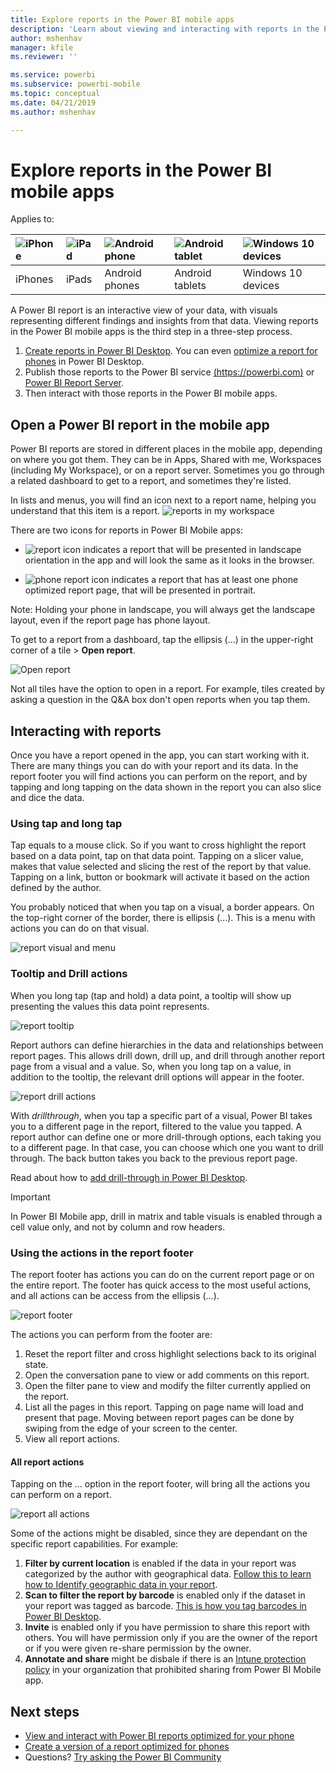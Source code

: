 ```yaml
---
title: Explore reports in the Power BI mobile apps
description: 'Learn about viewing and interacting with reports in the Power BI mobile apps on your phone or tablet. You create reports in the Power BI service or Power BI Desktop, then interact with them in the mobile apps.'
author: mshenhav
manager: kfile
ms.reviewer: ''

ms.service: powerbi
ms.subservice: powerbi-mobile
ms.topic: conceptual
ms.date: 04/21/2019
ms.author: mshenhav

---
```

# Explore reports in the Power BI mobile apps
Applies to:

| ![iPhone](././media/mobile-reports-in-the-mobile-apps/ios-logo-40-px.png) | ![iPad](././media/mobile-reports-in-the-mobile-apps/ios-logo-40-px.png) | ![Android phone](././media/mobile-reports-in-the-mobile-apps/android-logo-40-px.png) | ![Android tablet](././media/mobile-reports-in-the-mobile-apps/android-logo-40-px.png) | ![Windows 10 devices](./media/mobile-reports-in-the-mobile-apps/win-10-logo-40-px.png) |
|:--- |:--- |:--- |:--- |:--- |
| iPhones |iPads |Android phones |Android tablets |Windows 10 devices |

A Power BI report is an interactive view of your data, with visuals representing different findings and insights from that data. Viewing reports in the Power BI mobile apps is the third step in a three-step process.

1. [Create reports in Power BI Desktop](../../desktop-report-view.md). You can even [optimize a report for phones](mobile-apps-view-phone-report.md) in Power BI Desktop. 
2. Publish those reports to the Power BI service [(https://powerbi.com)](https://powerbi.com) or [Power BI Report Server](../../report-server/get-started.md).  
3. Then interact with those reports in the Power BI mobile apps.

## Open a Power BI report in the mobile app
Power BI reports are stored in different places in the mobile app, depending on where you got them. They can be in Apps, Shared with me, Workspaces (including My Workspace), or on a report server. Sometimes you go through a related dashboard to get to a report, and sometimes they're listed.

In lists and menus, you will find an icon next to a report name, helping you understand that this item is a report. 
![reports in my workspace](./media/mobile-reports-in-the-mobile-apps/reports-my-workspace.png) 

There are two icons for reports in Power BI Mobile apps:

* ![report icon](./media/mobile-reports-in-the-mobile-apps/report-default-icon.png) indicates a report that will be presented in landscape orientation in the app and will look the same as it looks in the browser.

* ![phone report icon](./media/mobile-reports-in-the-mobile-apps/report-phone-icon.png) indicates a report that has at least one phone optimized report page, that will be presented in portrait. 

Note: Holding your phone in landscape, you will always get the landscape layout, even if the report page has phone layout. 

To get to a report from a dashboard, tap the ellipsis (...) in the upper-right corner of a tile > **Open report**.
  
  ![Open report](./media/mobile-reports-in-the-mobile-apps/power-bi-android-open-report-tile.png)
  
  Not all tiles have the option to open in a report. For example, tiles created by asking a question in the Q&A box don't open reports when you tap them. 
  
## Interacting with reports
Once you have a report opened in the app, you can start working with it. There are many things you can do with your report and its data. In the report footer you will find actions you can perform on the report, and by tapping and long tapping on the data shown in the report you can also slice and dice the data.

### Using tap and long tap
Tap equals to a mouse click. So if you want to cross highlight the report based on a data point, tap on that data point.
Tapping on a slicer value, makes that value selected and slicing the rest of the report by that value. 
Tapping on a link, button or bookmark will activate it based on the action defined by the author.

You probably noticed that when you tap on a visual, a border appears. On the top-right corner of the border, there is ellipsis (...). This is a menu with actions you can do on that visual.

![report visual and menu](./media/mobile-reports-in-the-mobile-apps/report-visual-menu.png)

### Tooltip and Drill actions

When you long tap (tap and hold) a data point, a tooltip will show up presenting the values this data point represents. 

![report tooltip](./media/mobile-reports-in-the-mobile-apps/report-tooltip.png)

Report authors can define hierarchies in the data and relationships between report pages. This allows drill down, drill up, and drill through another report page from a visual and a value. So, when you long tap on a value, in addition to the tooltip, the relevant drill options will appear in the footer. 

![report drill actions](./media/mobile-reports-in-the-mobile-apps/report-drill-actions.png)

With *drillthrough*, when you tap a specific part of a visual, Power BI takes you to a different page in the report, filtered to the value you tapped.  A report author can define one or more drill-through options, each taking you to a different page. In that case, you can choose which one you want to drill through. The back button takes you back to the previous report page.

Read about how to [add drill-through in Power BI Desktop](../../desktop-drillthrough.md).
   
   > [!IMPORTANT]
   > In Power BI Mobile app, drill in matrix and table visuals is enabled through a cell value only, and not by column and row headers.
   
   
   
### Using the actions in the report footer
The report footer has actions you can do on the current report page or on the entire report. The footer has quick access to the most useful actions, and all actions can be access from the ellipsis (...).

![report footer](./media/mobile-reports-in-the-mobile-apps/report-footer.png)

The actions you can perform from the footer are:
1) Reset the report filter and cross highlight selections back to its original state.
2) Open the conversation pane to view or add comments on this report.
3) Open the filter pane to view and modify the filter currently applied on the report.
4) List all the pages in this report. Tapping on page name will load and present that page.
Moving between report pages can be done by swiping from the edge of your screen to the center.
5) View all report actions.

#### All report actions
Tapping on the ... option in the report footer, will bring all the actions you can perform on a report. 

![report all actions](./media/mobile-reports-in-the-mobile-apps/report-all-actions.png)

Some of the actions might be disabled, since they are dependant on the specific report capabilities.
For example:
1) **Filter by current location** is enabled if the data in your report was categorized by the author with geographical data. [Follow this to learn how to Identify geographic data in your report](https://docs.microsoft.com/power-bi/desktop-mobile-geofiltering).
2) **Scan to filter the report by barcode** is enabled only if the dataset in your report was tagged as barcode. [This is how you tag barcodes in Power BI Desktop](https://docs.microsoft.com/power-bi/desktop-mobile-barcodes). 
3) **Invite** is enabled only if you have permission to share this report with others. You will have permission only if you are the owner of the report or if you were given re-share permission by the owner.
4) **Annotate and share** might be disbale if there is an [Intune protection policy](https://docs.microsoft.com/intune/app-protection-policies) in your organization that prohibited sharing from Power BI Mobile app. 

## Next steps
* [View and interact with Power BI reports optimized for your phone](mobile-apps-view-phone-report.md)
* [Create a version of a report optimized for phones](../../desktop-create-phone-report.md)
* Questions? [Try asking the Power BI Community](http://community.powerbi.com/)

